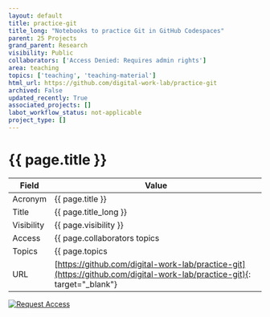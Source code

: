 ```yaml
---
layout: default
title: practice-git
title_long: "Notebooks to practice Git in GitHub Codespaces"
parent: 25 Projects
grand_parent: Research
visibility: Public
collaborators: ['Access Denied: Requires admin rights']
area: teaching
topics: ['teaching', 'teaching-material']
html_url: https://github.com/digital-work-lab/practice-git
archived: False
updated_recently: True
associated_projects: []
labot_workflow_status: not-applicable
project_type: []
---
```


# {{ page.title }}

Field               | Value
------------------- | ----------------------------------
Acronym             | {{ page.title }}
Title               | {{ page.title_long }}
Visibility          | {{ page.visibility }}
Access              | {{ page.collaborators topics | join: ", "}}
Topics              | {{ page.topics | join: ", " }}
URL                 | [https://github.com/digital-work-lab/practice-git](https://github.com/digital-work-lab/practice-git){: target="_blank"}

[![Request Access](https://img.shields.io/badge/Request-Access-blue?style=for-the-badge)](https://github.com/digital-work-lab/handbook/issues/new?assignees=geritwagner&labels=access+request&template=request-repo-access.md&title=%5BAccess+Request%5D+Request+for+access+to+repository)
